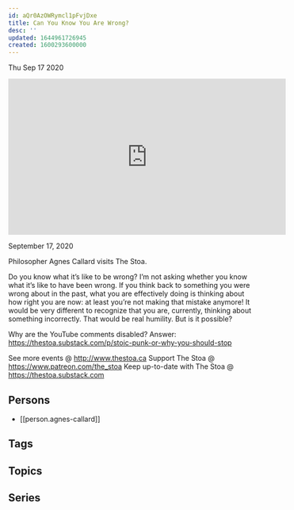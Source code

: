```yaml
---
id: aQr0AzOWRymcl1pFvjDxe
title: Can You Know You Are Wrong?
desc: ''
updated: 1644961726945
created: 1600293600000
---
```





Thu Sep 17 2020

<iframe width="560" height="315" src="https://www.youtube.com/embed/Y8KKdp00gPI" title="Can You Know You Are Wrong? w/ Agnes Callard" frameborder="0" allow="accelerometer; autoplay; clipboard-write; encrypted-media; gyroscope; picture-in-picture" allowfullscreen ></iframe>

September 17, 2020

Philosopher Agnes Callard visits The Stoa.

Do you know what it’s like to be wrong? I’m not asking whether you know what it’s like to have been wrong. If you think back to something you were wrong about in the past, what you are effectively doing is thinking about how right you are now: at least you’re not making that mistake anymore! It would be very different to recognize that you are, currently, thinking about something incorrectly. That would be real humility. But is it possible?

Why are the YouTube comments disabled? Answer: https://thestoa.substack.com/p/stoic-punk-or-why-you-should-stop

See more events @ http://www.thestoa.ca
Support The Stoa @ https://www.patreon.com/the_stoa
Keep up-to-date with The Stoa @ https://thestoa.substack.com

## Persons

- [[person.agnes-callard]]

## Tags



## Topics



## Series



